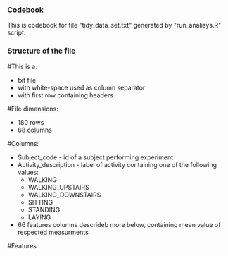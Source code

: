 ### Codebook

This is codebook for file "tidy_data_set.txt" generated by "run_analisys.R" script.

### Structure of the file

#This is a:
 - txt file 
 - with white-space used as column separator
 - with first row containing headers
 
#File dimensions:
 - 180 rows
 - 68 columns

#Columns:
 - Subject_code - id of a subject performing experiment
 - Activity_description - label of activity containing one of the following values:
   -  WALKING
   -  WALKING_UPSTAIRS
   -  WALKING_DOWNSTAIRS
   -  SITTING
   -  STANDING
   -  LAYING
 - 66 features columns descrideb more below, containing mean value of respected measurments
 
#Features

